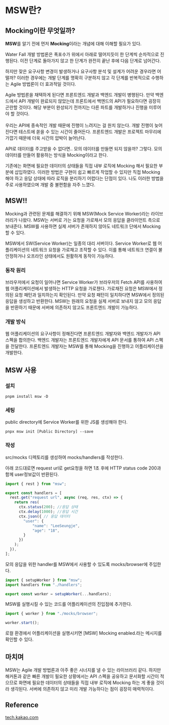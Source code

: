 # MSW란?

## **Mocking**이란 무엇일까?

**MSW**를 알기 전에 먼저 **Mocking**이라는 개념에 대해 이해할 필요가 있다.

Water Fall 개발 방법론은 폭포수가 위에서 아래로 떨어지듯이 한 단계씩 순차적으로 진행된다. 이전 단계로 돌아가지 않고 한 단계가 완전히 끝난 후에 다음 단계로 넘어간다.

하지만 잦은 요구사항 변경이 발생하거나 요구사항 분석 및 설계가 어려운 경우라면 어떨까? 이러한 경우에는 개발 단계를 명확히 구분하지 않고 각 단계를 반복적으로 수행하는 Agile 방법론이 더 효과적일 것이다.

Agile 방법론을 채택하게 된다면 프론트엔드 개발과 백엔드 개발이 병행된다. 만약 백엔드에서 API 개발이 완료되지 않았는데 프론트에서 백엔드의 API가 필요하다면 굉장히 곤란할 것이다. 해당 부분이 완성되기 전까지는 다른 파트를 개발하거나 진행을 미루어야 할 것이다.
<br/>
<br/>
우리는 API에 종속적인 개발 때문에 진행이 느려지는 걸 원치 않는다. 개발 진행이 늦어진다면 테스트에 쏟을 수 있는 시간이 줄어든다. 프론트엔드 개발은 프로젝트 마무리에 가깝기 때문에 더욱 시간의 압박이 늘어난다.

API로 데이터를 주고받을 수 없다면.. 모의 데이터를 만들면 되지 않을까? 그렇다. 모의 데이터를 만들어 활용하는 방식을 Mocking이라고 한다.

기존에는 화면에 필요한 데이터의 상태들을 직접 내부 로직에 Mocking 해서 필요한 부분에 삽입하였다. 이러한 방법은 구현이 쉽고 빠르게 작업할 수 있지만 직접 Mocking 해야 하고 응답 상태에 따라 로직을 분리하기 어렵다는 단점이 있다. 나도 이러한 방법을 주로 사용하였으며 개발 중 불편함을 자주 느꼈다.

## **MSW**!!

Mocking과 관련된 문제를 해결하기 위해 MSW(Mock Service Worker)라는 라이브러리가 나왔다. MSW는 서버로 가는 요청을 가로채서 모의 응답을 클라이언트 측으로 보내준다. MSW를 사용하면 실제 서버가 존재하지 않아도 네트워크 단에서 Mocking 할 수 있다.

MSW에서 SW(Service Worker)는 일종의 대리 서버이다. Service Worker로 웹 어플리케이션의 네트워크 요청을 가로채고 조작할 수 있다. 이를 통해 네트워크 연결이 불안정하거나 오프라인 상태에서도 원활하게 동작이 가능하다.

### 동작 원리

브라우저에서 요청이 일어나면 Service Worker가 브라우저의 Fetch API를 사용하여 웹 어플리케이션에서 발생하는 HTTP 요청을 가로챈다. 가로채진 요청은 MSW에서 정의된 요청 패턴과 일치하는지 확인된다. 만약 요청 패턴이 일치하다면 MSW에서 정의된 응답을 생성하고 반환한다. MSW는 원래의 요청을 실제 서버로 보내지 않고 모의 응답을 반환하기 때문에 서버에 의존하지 않고도 프론트엔드 개발이 가능하다.

### **개발 방식**

웹 어플리케이션의 요구사항이 정해진다면 프론트엔드 개발자와 백엔드 개발자가 API 스펙을 합의한다. 백엔드 개발자는 프론트엔드 개발자에게 API 문서를 통하여 API 스펙을 전달한다. 프론트엔드 개발자는 MSW를 통해 Mocking을 진행하고 어플리케이션을 개발한다.

## MSW 사용

### 설치

```
pnpm install msw -D
```

### 세팅

public directory에 Service Worker를 위한 JS를 생성해야 한다.

```
pnpx msw init [Public Directory] --save
```

### 작성

src/mocks 디렉토리를 생성하여 mocks/handlers를 작성한다.

아래 코드대로면 request url로 get요청을 하면 1초 후에 HTTP status code 200과 함께 user정보값이 반환된다.

```ts
import { rest } from "msw";

export const handlers = [
  rest.get("request url", async (req, res, ctx) => {
    return res(
      ctx.status(200); //응답 상태
      ctx.delay(1000); //응답 시간
      ctx.json({ // 응답 데이터
      	"user": {
            "name": "LeeSeungje",
            "age": "18",
        }
      })
    );
  }),
];
```

모의 응답을 위한 handler를 MSW에서 사용할 수 있도록 mocks/browser에 주입한다.

```ts
import { setupWorker } from "msw";
import handlers from "./handlers";

export const worker = setupWorker(...handlers);
```

MSW를 실행시킬 수 있는 코드를 어플리케이션의 진입점에 추가한다.

```ts
import { worker } from "./mocks/browser";

worker.start();
```

로컬 환경에서 어플리케이션을 실행시키면 \[MSW\] Mocking enabled.라는 메시지를 확인할 수 있다.

## 마치며

MSW는 Agile 개발 방법론과 아주 좋은 시너지를 낼 수 있는 라이브러리 같다. 하지만 해커톤과 같은 빠른 개발이 필요한 상황에서는 API 스펙을 공유하고 문서화할 시간이 적으므로 화면에 필요한 데이터의 상태들을 직접 내부 로직에 Mocking 하는 게 좋을 것이라 생각된다. 서버에 의존하지 않고 미리 개발 가능하다는 점이 굉장히 매력적이다.

## Reference

[tech.kakao.com](https://tech.kakao.com/2021/09/29/mocking-fe/)

